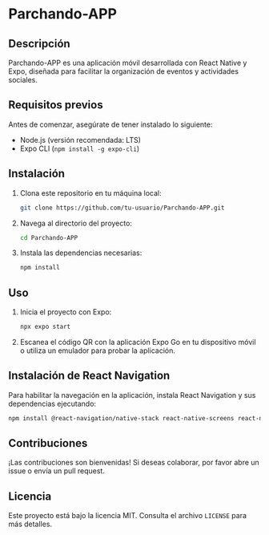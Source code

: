 # Parchando-APP

## Descripción

Parchando-APP es una aplicación móvil desarrollada con React Native y Expo, diseñada para facilitar la organización de eventos y actividades sociales.

## Requisitos previos

Antes de comenzar, asegúrate de tener instalado lo siguiente:

- Node.js (versión recomendada: LTS)
- Expo CLI (`npm install -g expo-cli`)

## Instalación

1. Clona este repositorio en tu máquina local:


    ```bash
    git clone https://github.com/tu-usuario/Parchando-APP.git
    ```

2. Navega al directorio del proyecto:


    ```bash
    cd Parchando-APP
    ```

3. Instala las dependencias necesarias:


    ```bash
    npm install
    ```

## Uso

1. Inicia el proyecto con Expo:


    ```bash
    npx expo start
    ```

2. Escanea el código QR con la aplicación Expo Go en tu dispositivo móvil o utiliza un emulador para probar la aplicación.

## Instalación de React Navigation

Para habilitar la navegación en la aplicación, instala React Navigation y sus dependencias ejecutando:

```bash
npm install @react-navigation/native-stack react-native-screens react-native-safe-area-context
```

## Contribuciones

¡Las contribuciones son bienvenidas! Si deseas colaborar, por favor abre un issue o envía un pull request.

## Licencia

Este proyecto está bajo la licencia MIT. Consulta el archivo `LICENSE` para más detalles.
